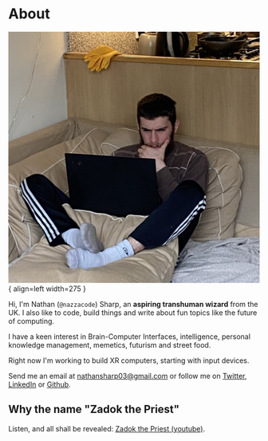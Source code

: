 <!-- NOTES
- 
--------->

# About

![Me](images/me2.jpg){ align=left width=275 }

Hi, I'm Nathan (`@nazzacode`) Sharp, an **aspiring transhuman wizard** from the UK. 
I also like to code, build things and write about fun topics like the future of computing. 

<!-- TODO: word cloud -->
I have a keen interest in Brain-Computer Interfaces, intelligence, personal knowledge management, memetics, futurism and street food.
<!-- Brain-Computer Interfaces, intelligence, futurism, the future of computing, street food, hip-hop, design engineering, aesthetics, books, information theory, knowledge graphs and representations, tools for thought, meditation, metaverse, and functional programming. -->

Right now I'm working to build XR computers, starting with input devices. 

<!-- I would describe my worldview as: retrograde, techno-utopian and mildly revolutionary -->

<!-- ## Interests  -->



 Send me an email at [nathansharp03@gmail.com](mailto:nathansharp03@gmail.com) or follow me on [Twitter](https://twitter.com/nazzasharp), [LinkedIn](https://www.linkedin.com/in/nathan-sharp-99a817235) or [Github](https://github.com/nazzacode).


## Why the name "Zadok the Priest"
Listen, and all shall be revealed: [Zadok the Priest (youtube)](https://www.youtube.com/watch?v=MiXgOQ9_-RI).


<!-- I like to write about -->
 <!-- street food  -->
 <!-- design -->
 <!-- human computer UX -->

<!-- I love -->


<!-- ideas -->
<!-- building things -->
<!-- intelligence  -->
<!-- the future of technology and humanity  -->
<!-- and I like to write about the future. -->


<!-- Hacker/Builder -->
<!-- Data science -->
<!-- software -> hardware -->
<!-- Transhumanism  -->


<!-- ## Im currently interested in learning more about... 
- Knowledge graphs
-->


<!-- Human and machine intelligence -->

<!-- ## Interests -->
<!-- - the future of computing -->


<!-- It is only the attempt to write down your ideas that enables them to develop.” –Wittgenstein (pg 109, Recollections of Wittgenstein);  -->

<!-- TODO: put my big 5 personality test results in -->
